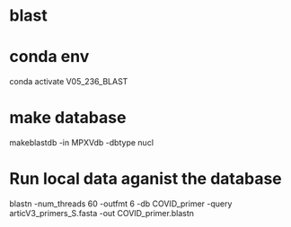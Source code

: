 # blast


# conda env 
conda activate V05_236_BLAST

# make database
makeblastdb -in MPXVdb -dbtype nucl


# Run local data aganist the database  
blastn -num_threads 60 -outfmt 6 -db COVID_primer -query articV3_primers_S.fasta -out COVID_primer.blastn

